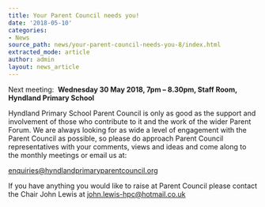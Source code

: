 ```yaml
---
title: Your Parent Council needs you!
date: '2018-05-10'
categories:
- News
source_path: news/your-parent-council-needs-you-8/index.html
extracted_mode: article
author: admin
layout: news_article
---
```

Next meeting:&nbsp; **Wednesday 30 May 2018, 7pm – 8.30pm, Staff Room, Hyndland Primary School**

Hyndland Primary School Parent Council is only as good as the support and involvement of those who contribute to it and the work of the wider Parent Forum. We are always looking for as wide a level of engagement with the Parent Council as possible, so please do approach Parent Council representatives with your comments, views and ideas and come along to the monthly meetings or email us at:

[enquiries@hyndlandprimaryparentcouncil.org](mailto:enquiries@hyndlandprimaryparentcouncil.org)

If you have anything you would like to raise at Parent Council please contact the Chair John Lewis at [john.lewis-hpc@hotmail.co.uk](mailto:john.lewis-hpc@hotmail.co.uk)
